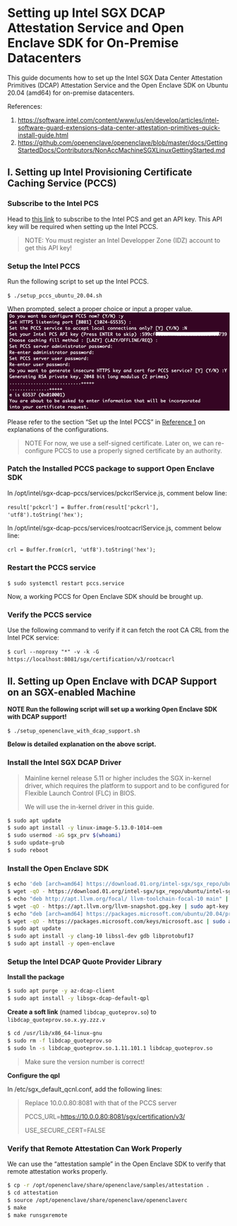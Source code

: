 # Setting up Intel SGX DCAP Attestation Service and Open Enclave SDK for On-Premise Datacenters

This guide documents how to set up the Intel SGX Data Center Attestation Primitives (DCAP) Attestation Service and the Open Enclave SDK on Ubuntu 20.04 (amd64) for on-premise datacenters.

References:

1. https://software.intel.com/content/www/us/en/develop/articles/intel-software-guard-extensions-data-center-attestation-primitives-quick-install-guide.html
2. https://github.com/openenclave/openenclave/blob/master/docs/GettingStartedDocs/Contributors/NonAccMachineSGXLinuxGettingStarted.md


## I. Setting up Intel Provisioning Certificate Caching Service (PCCS)

### Subscribe to the Intel PCS
Head to [this link](https://api.portal.trustedservices.intel.com/provisioning-certification) to subscribe to the Intel PCS and get an API key.
This API key will be required when setting up the Intel PCCS.

> NOTE: You must register an Intel Developper Zone (IDZ) account to get this API key!


### Setup the Intel PCCS
Run the following script to set up the Intel PCCS.

`$ ./setup_pccs_ubuntu_20.04.sh`

When prompted, select a proper choice or input a proper value.
![Important Inputs](pccs_prompt.png)

Please refer to the section “Set up the Intel PCCS” in [Reference 1](https://software.intel.com/content/www/us/en/develop/articles/intel-software-guard-extensions-data-center-attestation-primitives-quick-install-guide.html) on explanations of the configurations.

> NOTE For now, we use a self-signed certificate. Later on, we can re-configure PCCS to use a properly signed certificate by an authority.


### Patch the Installed PCCS package to support Open Enclave SDK
In /opt/intel/sgx-dcap-pccs/services/pckcrlService.js, comment below line:

`result['pckcrl'] = Buffer.from(result['pckcrl'], 'utf8').toString('hex');`

In /opt/intel/sgx-dcap-pccs/services/rootcacrlService.js, comment below line:

`crl = Buffer.from(crl, 'utf8').toString('hex');`

### Restart the PCCS service

`$ sudo systemctl restart pccs.service`

Now, a working PCCS for Open Enclave SDK should be brought up. 

### Verify the PCCS service
Use the following command to verify if it can fetch the root CA CRL from the Intel PCK service: 

`$ curl --noproxy "*" -v -k -G https://localhost:8081/sgx/certification/v3/rootcacrl`


## II. Setting up Open Enclave with DCAP Support on an SGX-enabled Machine

**NOTE Run the following script will set up a working Open Enclave SDK with DCAP support!**

`$ ./setup_openenclave_with_dcap_support.sh` 

**Below is detailed explanation on the above script.**

### Install the Intel SGX DCAP Driver

> Mainline kernel release 5.11 or higher includes the SGX in-kernel driver, which requires the platform to support and to be configured for Flexible Launch Control (FLC) in BIOS.
> 
> We will use the in-kernel driver in this guide.

```bash
$ sudo apt update
$ sudo apt install -y linux-image-5.13.0-1014-oem
$ sudo usermod -aG sgx_prv $(whoami)
$ sudo update-grub
$ sudo reboot
```


### Install the Open Enclave SDK

```bash
$ echo 'deb [arch=amd64] https://download.01.org/intel-sgx/sgx_repo/ubuntu focal main' | sudo tee /etc/apt/sources.list.d/intel-sgx.list
$ wget -qO - https://download.01.org/intel-sgx/sgx_repo/ubuntu/intel-sgx-deb.key | sudo apt-key add –
$ echo "deb http://apt.llvm.org/focal/ llvm-toolchain-focal-10 main" | sudo tee /etc/apt/sources.list.d/llvm-toolchain-focal-10.list
$ wget -qO - https://apt.llvm.org/llvm-snapshot.gpg.key | sudo apt-key add –
$ echo "deb [arch=amd64] https://packages.microsoft.com/ubuntu/20.04/prod focal main" | sudo tee /etc/apt/sources.list.d/msprod.list
$ wget -qO - https://packages.microsoft.com/keys/microsoft.asc | sudo apt-key add –
$ sudo apt update
$ sudo apt install -y clang-10 libssl-dev gdb libprotobuf17
$ sudo apt install -y open-enclave
```

### Setup the Intel DCAP Quote Provider Library

**Install the package**

```bash
$ sudo apt purge -y az-dcap-client
$ sudo apt install -y libsgx-dcap-default-qpl
```

**Create a soft link** (named `libdcap_quoteprov.so`) to `libdcap_quoteprov.so.x.yy.zzz.v`
 
```bash
$ cd /usr/lib/x86_64-linux-gnu
$ sudo rm -f libdcap_quoteprov.so
$ sudo ln -s libdcap_quoteprov.so.1.11.101.1 libdcap_quoteprov.so
```
> Make sure the version number is correct!


**Configure the qpl**

In /etc/sgx_default_qcnl.conf, add the following lines:
> 	Replace 10.0.0.80:8081 with that of the PCCS server
> 
> 	PCCS_URL=https://10.0.0.80:8081/sgx/certification/v3/
> 
> 	USE\_SECURE\_CERT=FALSE
> 

### Verify that Remote Attestation Can Work Properly 
We can use the “attestation sample” in the Open Enclave SDK to verify that remote attestation works properly.

```bash
$ cp -r /opt/openenclave/share/openenclave/samples/attestation .
$ cd attestation
$ source /opt/openenclave/share/openenclave/openenclaverc
$ make
$ make runsgxremote
```
